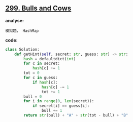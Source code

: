 ## [299. Bulls and Cows](https://leetcode-cn.com/problems/bulls-and-cows/)

**analyse:**

```
模拟题， HashMap
```

**code:**

```python
class Solution:
    def getHint(self, secret: str, guess: str) -> str:
        hash = defaultdict(int)
        for c in secret:
            hash[c] += 1
        tot = 0
        for c in guess:
            if hash[c]:
                hash[c] -= 1
                tot += 1
        bull = 0
        for i in range(0, len(secret)):
            if secret[i] == guess[i]:
                bull += 1
        return str(bull) + "A" + str(tot - bull) + "B"
```

